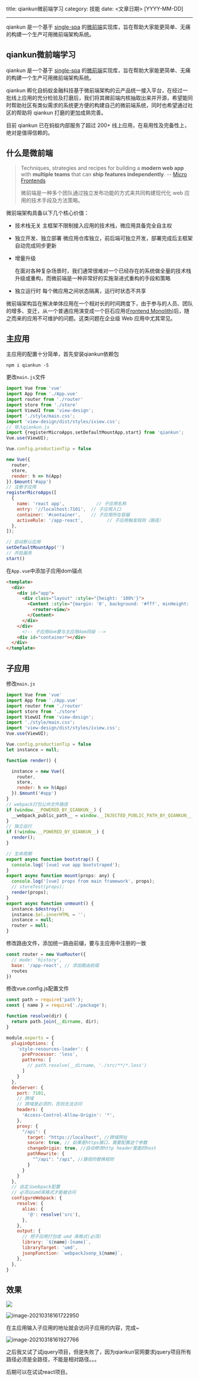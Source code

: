title: qiankun微前端学习
category: 技能
date: <文章日期> [YYYY-MM-DD]

---


qiankun 是一个基于 [single-spa](https://github.com/CanopyTax/single-spa) 的[微前端](https://micro-frontends.org/)实现库，旨在帮助大家能更简单、无痛的构建一个生产可用微前端架构系统。

<!--more-->

## qiankun微前端学习

qiankun 是一个基于 [single-spa](https://github.com/CanopyTax/single-spa) 的[微前端](https://micro-frontends.org/)实现库，旨在帮助大家能更简单、无痛的构建一个生产可用微前端架构系统。

qiankun 孵化自蚂蚁金融科技基于微前端架构的云产品统一接入平台，在经过一批线上应用的充分检验及打磨后，我们将其微前端内核抽取出来并开源，希望能同时帮助社区有类似需求的系统更方便的构建自己的微前端系统，同时也希望通过社区的帮助将 qiankun 打磨的更加成熟完善。

目前 qiankun 已在蚂蚁内部服务了超过 200+ 线上应用，在易用性及完备性上，绝对是值得信赖的。

## 什么是微前端

> Techniques, strategies and recipes for building a **modern web app** with **multiple teams** that can **ship features independently**. -- [Micro Frontends](https://micro-frontends.org/)
>
> 微前端是一种多个团队通过独立发布功能的方式来共同构建现代化 web 应用的技术手段及方法策略。

微前端架构具备以下几个核心价值：

- 技术栈无关
  主框架不限制接入应用的技术栈，微应用具备完全自主权

- 独立开发、独立部署
  微应用仓库独立，前后端可独立开发，部署完成后主框架自动完成同步更新

- 增量升级

  在面对各种复杂场景时，我们通常很难对一个已经存在的系统做全量的技术栈升级或重构，而微前端是一种非常好的实施渐进式重构的手段和策略

- 独立运行时
  每个微应用之间状态隔离，运行时状态不共享

微前端架构旨在解决单体应用在一个相对长的时间跨度下，由于参与的人员、团队的增多、变迁，从一个普通应用演变成一个巨石应用([Frontend Monolith](https://www.youtube.com/watch?v=pU1gXA0rfwc))后，随之而来的应用不可维护的问题。这类问题在企业级 Web 应用中尤其常见。



## 主应用

主应用的配置十分简单，首先安装qiankun依赖包

`npm i qiankun -S`

更改`main.js`文件

```js
import Vue from 'vue'
import App from './App.vue'
import router from './router'
import store from './store'
import ViewUI from 'view-design';
import './style/main.css';
import 'view-design/dist/styles/iview.css';
// 导入qiankun.js
import {registerMicroApps,setDefaultMountApp,start} from 'qiankun';
Vue.use(ViewUI);

Vue.config.productionTip = false

new Vue({
  router,
  store,
  render: h => h(App)
}).$mount('#app')
// 注册子应用
registerMicroApps([
  {
    name: 'react app',            // 子应用名称
    entry: '//localhost:7101',  // 子应用入口
    container: '#container',    // 子应用所在容器
    activeRule: '/app-react',         // 子应用触发规则（路径）
  },
]);

// 启动默认应用
setDefaultMountApp('')
// 开启服务
start()

```

在`App.vue`中添加子应用dom锚点

```html
<template>
  <div>
    <div id="app">
      <div class="layout" :style="{height: '100%'}">
        <Content :style="{margin: '0', background: '#fff', minHeight: '220px', height: '100%'}">
          <router-view/>
        </Content>
      </div>
    </div>
      <!-- 子应用dom要与主应用dom同级 -->
    <div id="container"></div>
  </div>
</template>
```



## 子应用

修改`main.js`

```js
import Vue from 'vue'
import App from './App.vue'
import router from './router'
import store from './store'
import ViewUI from 'view-design';
import './style/main.css';
import 'view-design/dist/styles/iview.css';
Vue.use(ViewUI);

Vue.config.productionTip = false
let instance = null;

function render() {

  instance = new Vue({
    router,
    store,
    render: h => h(App)
  }).$mount('#app')
}
// webpack打包公共文件路径
if (window.__POWERED_BY_QIANKUN__) {
  __webpack_public_path__ = window.__INJECTED_PUBLIC_PATH_BY_QIANKUN__;
}
// 独立运行
if (!window.__POWERED_BY_QIANKUN__) {
  render();
}

// 生命周期
export async function bootstrap() {
  console.log('[vue] vue app bootstraped');
}
export async function mount(props: any) {
  console.log('[vue] props from main framework', props);
  // storeTest(props);
  render(props);
}
export async function unmount() {
  instance.$destroy();
  instance.$el.innerHTML = '';
  instance = null;
  router = null;
}

```

修改路由文件，添加统一路由前缀，要与主应用中注册的一致

```js
const router = new VueRouter({
  // mode: 'history',
  base: '/app-react', // 添加路由前缀
  routes
})
```

修改vue.config.js配置文件

```js
const path = require('path');
const { name } = require('./package');

function resolve(dir) {
  return path.join(__dirname, dir);
}

module.exports = {
  pluginOptions: {
    'style-resources-loader': {
      preProcessor: 'less',
      patterns: [
        // path.resolve(__dirname, './src/**/*.less')
      ]
    }
  },
  devServer: {
    port: 7101,
    // 跨域
    // 跨域是必须的，否则无法访问
    headers: {
      'Access-Control-Allow-Origin': '*',
    },
    proxy: {
      "/api": {
        target: "https://localhost", //跨域网址
        secure: true, // 如果是https接口，需要配置这个参数
        changeOrigin: true, //自动修改http header里面的host
        pathRewrite: {
          "^/api": "/api", //路径的替换规则
        }
      }
    }
  },
  // 自定义webpack配置
  // 必须以umd库格式才能被访问  
  configureWebpack: {
    resolve: {
      alias: {
        '@': resolve('src'),
      },
    },
    output: {
      // 把子应用打包成 umd 库格式(必须)
      library: `${name}-[name]`,
      libraryTarget: 'umd',
      jsonpFunction: `webpackJsonp_${name}`,
    },
  },
}

```

## 效果

![](/images/qiankun.assets/image-20210318161647429.png)

![image-20210318161722950](/images/qiankun.assets/image-20210318161722950.png)

在主应用输入子应用的地址就会访问子应用的内容，完成~



![image-20210318161927766](/images/qiankun.assets/image-20210318161927766.png)

之后我又试了试jquery项目，但是失败了，因为qiankun官网要求jquery项目所有路径必须是全路径，不能是相对路径。。。

后期可以在试试react项目。

